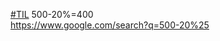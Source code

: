 <p><a href="https://e5n.cc/tags/TIL" class="mention hashtag" rel="tag">#<span>TIL</span></a> 500-20%=400 <br><a href="https://www.google.com/search?q=500-20%25" target="_blank" rel="nofollow noopener" translate="no"><span class="invisible">https://www.</span><span class="">google.com/search?q=500-20%25</span><span class="invisible"></span></a></p>